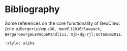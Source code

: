 
# Bibliography

Some references on the core functionality of GeoClaw:
{cite:p}`BergerLeVeque98,
mandli2016clawpack,
BergerGeorgeLeVequeMandli11,
mjb-dg-rjl:actanum2011`.

```{bibliography}
:style: alpha
```
